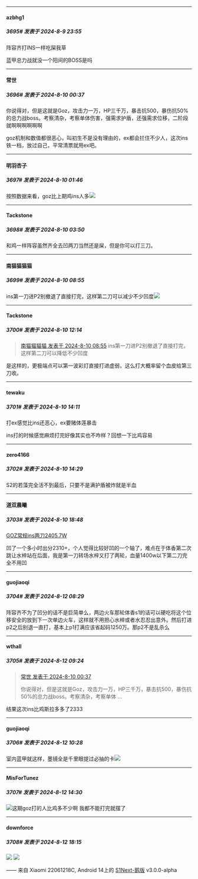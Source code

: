 ﻿
*****

####  azbhg1  
##### 3695#       发表于 2024-8-9 23:55

阵容齐打INS一样吃屎我草

蓝甲总力战就没一个阳间的BOSS是吗


*****

####  常世  
##### 3696#       发表于 2024-8-10 00:37

你说得对，但是这就是Goz，攻击力一万，HP三千万，暴击抗500，暴伤抗50%的总力战boss。考察清杂，考察单体伤害，强需求护盾，还强需求位移，二阶段就啊啊啊啊啊啊

goz机制和数值都很恶心，叫初生不是没有理由的，ex都会拦住不少人，这次ins铁一档，放过自己，平常清票就用ex吧。


*****

####  明羽杏子  
##### 3697#       发表于 2024-8-10 01:46

按照数据来看，goz比上期鸡ins人多<img src="https://static.saraba1st.com/image/smiley/face2017/067.png" referrerpolicy="no-referrer">


*****

####  Tackstone  
##### 3698#       发表于 2024-8-10 03:50

和鸡一样阵容虽然齐全去凹两刀当然还是屎，但是你可以打三刀。


*****

####  南猫猫猫猫  
##### 3699#       发表于 2024-8-10 08:55

ins第一刀进P2别撤退了直接打完，这样第二刀可以减少不少凹度<img src="https://static.saraba1st.com/image/smiley/face2017/069.png" referrerpolicy="no-referrer">


*****

####  Tackstone  
##### 3700#       发表于 2024-8-10 12:14

<blockquote><a href="httphttps://bbs.saraba1st.com/2b/forum.php?mod=redirect&amp;goto=findpost&amp;pid=65851076&amp;ptid=2125110" target="_blank">南猫猫猫猫 发表于 2024-8-10 08:55</a>
ins第一刀进P2别撤退了直接打完，这样第二刀可以降低不少凹度</blockquote>
是这样的，更极端点可以第一波彩灯直接打进虚弱，这么打大概率留个血皮给第三刀收。


*****

####  tewaku  
##### 3701#       发表于 2024-8-10 14:11

打ex感觉比ins还恶心，ex要赌体莲暴击

ins打的时候感觉麻烦打完好像其实也不咋样？回想一下比鸡容易


*****

####  zero4166  
##### 3702#       发表于 2024-8-10 14:29

S2的若藻完全活不到最后，只要不是满护盾被炸就是半血


*****

####  道双晨曦  
##### 3703#       发表于 2024-8-10 18:48

[GOZ常规ins两刀2405.7W](https://www.bilibili.com/video/BV1QgYvefE1N/?spm_id_from=333.1007.top_right_bar_window_history.content.click&amp;vd_source=8c3bcaf609f48e5732bd59c921e9b7cb)

凹了一个多小时出分2310+，个人觉得比较好凹的一个轴了，难点在于体香第二次跳让水梓站在后面，我是第一刀转场水梓又打了两轮，血量1400w以下第二刀完全不用凹


*****

####  guojiaoqi  
##### 3704#       发表于 2024-8-12 08:29

阵容齐不为了凹分的话不是巨简单么，两边火车那轮体香s1的话可以硬吃将这个位移安全的放到下一次单边火车，这样就不用担心水梓或者水忍忍出意外。然后打进p2之后别退一直打，基本上p1打满应该省起码1250万。那p2不是乱杀么


*****

####  wthall  
##### 3705#       发表于 2024-8-12 09:24

<blockquote><a href="httphttps://bbs.saraba1st.com/2b/forum.php?mod=redirect&amp;goto=findpost&amp;pid=65849981&amp;ptid=2125110" target="_blank">常世 发表于 2024-8-10 00:37</a>

你说得对，但是这就是Goz，攻击力一万，HP三千万，暴击抗500，暴伤抗50%的总力战boss。考察清杂，考察单体 ...</blockquote>
结果这次ins比鸡斯拉多多了2333


*****

####  guojiaoqi  
##### 3706#       发表于 2024-8-12 10:28

室内蓝甲就这样，墨镜全是千里眼提过必抽的卡<img src="https://static.saraba1st.com/image/smiley/face2017/068.png" referrerpolicy="no-referrer">


*****

####  MisForTunez  
##### 3707#       发表于 2024-8-12 14:30

<img src="https://static.saraba1st.com/image/smiley/face2017/009.gif" referrerpolicy="no-referrer">这期goz打的人比鸡多不少啊 我都不能打完就摆了


*****

####  downforce  
##### 3708#       发表于 2024-8-12 18:15

<img src="https://p.sda1.dev/18/71ba0221a9dd9f72d70a824c3c21169d/CMP_20240812181530093.jpg" referrerpolicy="no-referrer">
<img src="https://p.sda1.dev/18/9c1c259589818b21be935c52657a7ada/CMP_20240812181530171.jpg" referrerpolicy="no-referrer">

—— 来自 Xiaomi 22061218C, Android 14上的 [S1Next-鹅版](https://github.com/ykrank/S1-Next/releases) v3.0.0-alpha

